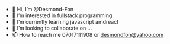 - 👋 Hi, I’m @Desmond-Fon
- 👀 I’m interested in fullstack programming
- 🌱 I’m currently learning javascript amdreact
- 💞️ I’m looking to collaborate on ...
- 📫 How to reach me 07017111908 or desmondfon@yahoo.com

<!---
Desmond-Fon/Desmond-Fon is a ✨ special ✨ repository because its `README.md` (this file) appears on your GitHub profile.
You can click the Preview link to take a look at your changes.
--->

